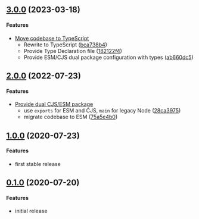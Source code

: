 ## [3.0.0](http://github.com/twada/extract-git-treeish/releases/tag/v3.0.0) (2023-03-18)


#### Features

* [Move codebase to TypeScript](https://github.com/twada/extract-git-treeish/pull/10)
  * Rewrite to TypeScript ([bca738b4](http://github.com/twada/extract-git-treeish/commit/bca738b48d63fa271cca58f0b7349028130837d8))
  * Provide Type Declaration file ([182122f4](http://github.com/twada/extract-git-treeish/commit/182122f45b4ac9e2044212cd6ce38b64fabfaeef))
  * Provide ESM/CJS dual package configuration with types ([ab660dc5](https://github.com/twada/extract-git-treeish/pull/10/commits/ab660dc5321b235f4ec0371bbbd4a7b2ba0ec834))


## [2.0.0](http://github.com/twada/extract-git-treeish/releases/tag/v2.0.0) (2022-07-23)


#### Features

* [Provide dual CJS/ESM package](https://github.com/twada/extract-git-treeish/pull/7)
  * use `exports` for ESM and CJS, `main` for legacy Node ([28ca3975](http://github.com/twada/extract-git-treeish/commit/28ca3975a2a5c57c05c4e830b7b09e2df322358f))
  * migrate codebase to ESM ([75a5e4b0](http://github.com/twada/extract-git-treeish/commit/75a5e4b03e1c6181fa067d63494e73705ca7cda2))


## [1.0.0](http://github.com/twada/extract-git-treeish/releases/tag/v1.0.0) (2020-07-23)


#### Features

* first stable release


## [0.1.0](http://github.com/twada/extract-git-treeish/releases/tag/v0.1.0) (2020-07-20)


#### Features

* initial release
